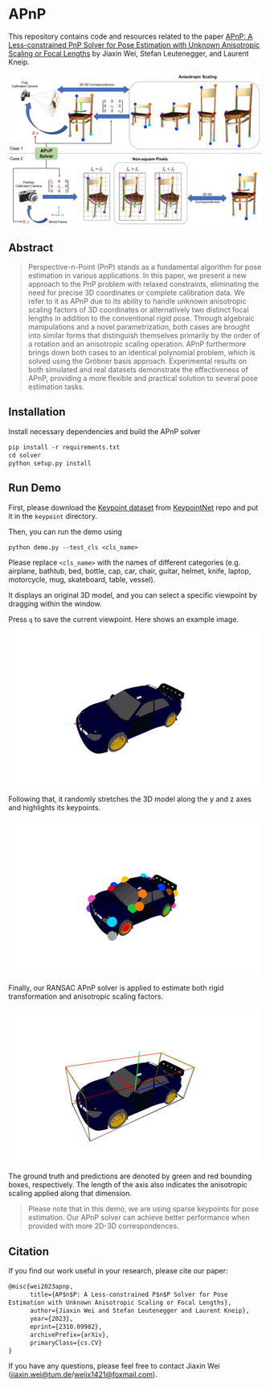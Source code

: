 # APnP

This repository contains code and resources related to the paper [APnP: A Less-constrained PnP Solver for Pose Estimation with Unknown Anisotropic Scaling or Focal Lengths](https://arxiv.org/abs/2310.09982) by Jiaxin Wei, Stefan Leutenegger, and Laurent Kneip.

![llustration of the two practical cases in camera pose estimation with relaxed constraints.](images/teaser.jpg)


## Abstract

> Perspective-n-Point (PnP) stands as a fundamental algorithm for pose estimation in various applications. In this paper, we present a new approach to the PnP problem with relaxed constraints, eliminating the need for precise 3D coordinates or complete calibration data. We refer to it as APnP due to its ability to handle unknown anisotropic scaling factors of 3D coordinates or alternatively two distinct focal lengths in addition to the conventional rigid pose. Through algebraic manipulations and a novel parametrization, both cases are brought into similar forms that distinguish themselves primarily by the order of a rotation and an anisotropic scaling operation. APnP furthermore brings down both cases to an identical polynomial problem, which is solved using the Gröbner basis approach. Experimental results on both simulated and real datasets demonstrate the effectiveness of APnP, providing a more flexible and practical solution to several pose estimation tasks.


## Installation

Install necessary dependencies and build the APnP solver
```
pip install -r requirements.txt
cd solver
python setup.py install
```

## Run Demo
First, please download the [Keypoint dataset](https://drive.google.com/drive/folders/1_d1TzZEF25Wy5kRj5ZugrgGeyf7xxu8F?usp=sharing) from [KeypointNet](https://github.com/qq456cvb/KeypointNet) repo and put it in the `keypoint` directory.

Then, you can run the demo using
```
python demo.py --test_cls <cls_name>
```
Please replace `<cls_name>` with the names of different categories (e.g. airplane, bathtub, bed, bottle, cap, car, chair, guitar, helmet, knife, laptop, motorcycle, mug, skateboard, table, vessel). 

It displays an original 3D model, and you can select a specific viewpoint by dragging within the window.

Press `q` to save the current viewpoint. Here shows an example image.

![Select the viewpoint.](images/img1.png)

Following that, it randomly stretches the 3D model along the y and z axes and highlights its keypoints.

![Stretch and highlight.](images/img2.png)

Finally, our RANSAC APnP solver is applied to estimate both rigid transformation and anisotropic scaling factors.

![Stretch and highlight.](images/img3.png)

The ground truth and predictions are denoted by green and red bounding boxes, respectively. The length of the axis also indicates the anisotropic scaling applied along that dimension.

> Please note that in this demo, we are using sparse keypoints for pose estimation. Our APnP solver can achieve better performance when provided with more 2D-3D correspondences.


## Citation

If you find our work useful in your research, please cite our paper:

```
@misc{wei2023apnp,
      title={AP$n$P: A Less-constrained P$n$P Solver for Pose Estimation with Unknown Anisotropic Scaling or Focal Lengths}, 
      author={Jiaxin Wei and Stefan Leutenegger and Laurent Kneip},
      year={2023},
      eprint={2310.09982},
      archivePrefix={arXiv},
      primaryClass={cs.CV}
}
```

If you have any questions, please feel free to contact Jiaxin Wei (jiaxin.wei@tum.de/weijx1421@foxmail.com).

